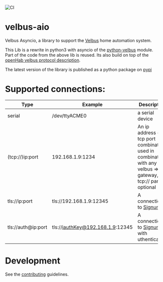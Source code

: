 ![CI](https://github.com/Cereal2nd/velbus-aio/actions/workflows/main.yml/badge.svg)

# velbus-aio

Velbus Asyncio, a library to support the [Velbus](https://www.velbus.eu/) home automation system.

This Lib is a rewrite in python3 with asyncio of the [python-velbus](https://github.com/thomasdelaet/python-velbus/) module.
Part of the code from the above lib is reused.
Its also build on top of the [openHab velbus protocol description](https://github.com/StefCoene/moduleprotocol).

The latest version of the library is published as a python package on [pypi](https://pypi.org/project/velbus-aio/)

# Supported connections:

| Type               | Example                          | Description                                                                                                           |
| ------------------ | -------------------------------- | --------------------------------------------------------------------------------------------------------------------- |
| serial             | /dev/ttyACME0                    | a serial device                                                                                                       |
| (tcp://)ip:port    | 192.168.1.9:1234                 | An ip address + tcp port combination, used in combination with any velbus => tcp gateway, the tcp:// part is optional |
| tls://ip:port      | tls://192.168.1.9:12345          | A connection to [Signum](https://www.velbus.eu/products/view/?id=458140)                                              |
| tls://auth@ip:port | tls://iauthKey@192.168.1.9:12345 | A connection to [Signum](https://www.velbus.eu/products/view/?id=458140) with uthentication                           |

# Development

See the [contributing](https://github.com/Cereal2nd/velbus-aio/blob/master/CONTRIBUTING.md) guidelines.
